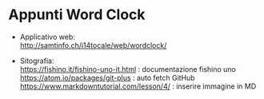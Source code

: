 # Appunti Word Clock

- Applicativo web:  
http://samtinfo.ch/i14tocale/web/wordclock/

- Sitografia:  
https://fishino.it/fishino-uno-it.html : documentazione fishino uno
https://atom.io/packages/git-plus : auto fetch GitHub
https://www.markdowntutorial.com/lesson/4/ : inserire immagine in MD
